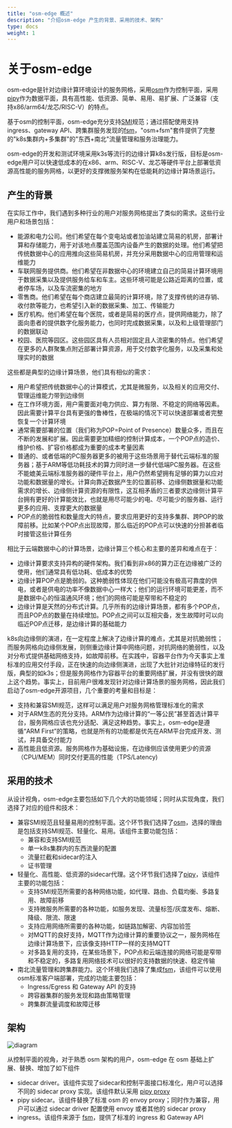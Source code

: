 ```yaml
---
title: "osm-edge 概述"
description: "介绍osm-edge 产生的背景、采用的技术、架构"
type: docs
weight: 1
---
```


# 关于osm-edge

osm-edge是针对边缘计算环境设计的服务网格，采用[osm](https://github.com/openservicemesh/osm)作为控制平面，采用[pipy](https://github.com/flomesh-io/pipy)作为数据平面，具有高性能、低资源、简单、易用、易扩展、广泛兼容（支持x86/arm64/龙芯/RISC-V）的特点。

基于osm的控制平面，osm-edge充分支持[SMI](https://github.com/servicemeshinterface/smi-spec)规范；通过搭配使用支持ingress、gateway API、跨集群服务发现的[fsm](https://github.com/flomesh-io/fsm)，"osm+fsm"套件提供了完整的"k8s集群内+多集群"的"东西+南北"流量管理和服务治理能力。

osm-edge的开发和测试环境采用k3s等流行的边缘计算k8s发行版，目标是osm-edge用户可以快速低成本的在x86、arm、RISC-V、龙芯等硬件平台上部署低资源高性能的服务网格，以更好的支撑微服务架构在低能耗的边缘计算场景运行。

## 产生的背景

在实际工作中，我们遇到多种行业的用户对服务网格提出了类似的需求。这些行业用户和场景包括：

* 能源和电力公司。他们希望在每个变电站或者加油站建立简易的机房，部署计算和存储能力，用于对该地点覆盖范围内设备产生的数据的处理。他们希望把传统数据中心的应用推向这些简易机房，并充分采用数据中心的应用管理和运维能力
* 车联网服务提供商。他们希望在非数据中心的环境建立自己的简易计算环境用于数据采集以及提供服务给车和车主。这些环境可能是公路近距离的位置，或者停车场，以及车流密集的地方
* 零售商。他们希望在每个商店建立最简的计算环境，除了支撑传统的进存销、收付款等能力，也希望引入新的数据采集、加工、传输能力
* 医疗机构。他们希望在每个医院，或者是简易的医疗点，提供网络能力，除了面向患者的提供数字化服务能力，也同时完成数据采集，以及和上级管理部门的数据联动
* 校园、医院等园区。这些园区具有人员相对固定且人流密集的特点。他们希望在更多的人群聚集点附近部署计算资源，用于交付数字化服务，以及采集和处理实时的数据

这些都是典型的边缘计算场景，他们具有相似的需求：

* 用户希望把传统数据中心的计算模式，尤其是微服务，以及相关的应用交付、管理运维能力带到边缘侧
* 在工作环境方面，用户需要面对电力供应、算力有限、不稳定的网络等因素。因此需要计算平台具有更强的鲁棒性，在极端的情况下可以快速部署或者完整恢复一个计算环境
* 通常需要部署的位置（我们称为POP=Point of Presence）数量众多，而且在不断的发展和扩展。因此需要更加精细的控制计算成本，一个POP点的造价、维护价格、扩容价格都成为重要的成本考量因素
* 普通的、或者低端的PC服务器更多的被用于这些场景用于替代云端标准的服务器；基于ARM等低功耗技术的算力同时进一步替代低端PC服务器。在这些不能媲美云端标准服务器的硬件平台上，用户仍然希望拥有足够的算力以应对功能和数据量的增长。计算向靠近数据产生的位置前移、边缘侧数据量和功能需求的增长、边缘侧计算资源的有限性，这互相矛盾的三者要求边缘侧计算平台拥有更好的计算能效比，也就是用尽可能少的电、尽可能少的服务器、运行更多的应用、支撑更大的数据量
* POP点的脆弱性和数量庞大的特点，要求应用更好的支持多集群、跨POP的故障前移。比如某个POP点出现故障，那么临近的POP点可以快速的分担甚者临时接管这些计算任务

相比于云端数据中心的计算场景，边缘计算三个核心和主要的差异和难点在于：
* 边缘计算要求支持异构的硬件架构。我们看到非x86的算力正在边缘被广泛的使用，他们通常具有低功耗、低成本的优势
* 边缘计算POP点是脆弱的。这种脆弱性体现在他们可能没有极高可靠度的供电，或者是供电的功率不像数据中心一样大；他们的运行环境可能更差，而不是数据中心的恒温通风环境；他们的网络可能是窄带和不稳定的
* 边缘计算是天然的分布式计算。几乎所有的边缘计算场景，都有多个POP点，而且POP点的数量在持续增加。POP点之间可以互相灾备，发生故障时可以向临近POP点迁移，是边缘计算的基础能力

k8s向边缘侧的演进，在一定程度上解决了边缘计算的难点，尤其是对抗脆弱性；而服务网格向边缘侧发展，则侧重边缘计算中网络问题，对抗网络的脆弱性，以及对分布式提供基础网络支持，如故障前移。在实践中，容器平台作为今天事实上准标准的应用交付手段，正在快速的向边缘侧演进，出现了大批针对边缘特征的发行版，典型的如k3s；但是服务网格作为容器平台的重要网络扩展，并没有很快的跟上这个趋势。事实上，目前用户很难发现针对边缘计算场景的服务网格，因此我们启动了osm-edge开源项目，几个重要的考量和目标是：
* 支持和兼容SMI规范，这样可以满足用户对服务网格管理标准化的需求
* 对于ARM生态的充分支持。ARM作为边缘计算的“一等公民”甚至首选计算平台，服务网格应该也充分适配、满足这种趋势。事实上，osm-edge是遵循“ARM First”的策略，也就是所有的功能都是优先在ARM平台完成开发、测试，并具备交付能力
* 高性能且低资源。服务网格作为基础设施，在边缘侧应该使用更少的资源（CPU/MEM）同时交付更高的性能（TPS/Latency)

## 采用的技术

从设计视角，osm-edge主要包括如下几个大的功能领域；同时从实现角度，我们选择了对应的组件和技术：
* 兼容SMI规范且轻量易用的控制平面。这个环节我们选择了[osm](https://github.com/openservicemesh/osm)，选择的理由是包括支持SMI规范、轻量化、易用。该组件主要功能包括：
    * 兼容和支持SMI规范
    * 单一k8s集群内的东西流量的配置
    * 流量拦截和sidecar的注入
    * 证书管理
* 轻量化、高性能、低资源的sidecar代理。这个环节我们选择了[pipy](https://github.com/flomesh-io)，该组件主要的功能包括：
    * 支持SMI规范所需要的各种网络功能，如代理、路由、负载均衡、多路复用、故障前移
    * 支持微服务所需要的各种功能，如服务发现、流量标签/灰度发布、熔断、降级、限流、限速
    * 支持应用网络所需要的各种功能，如链路加解密、内容加验签
    * 对MQTT的良好支持，MQTT作为边缘计算的重要协议之一，服务网格在边缘计算场景下，应该像支持HTTP一样的支持MQTT
    * 对多路复用的支持，在某些场景下，POP点和云端连接的网络可能是窄带和不稳定的，多路复用网络技术可以很好的支持数据的快速、稳定传输
* 南北流量管理和跨集群能力。这个环境我们选择了集成[fsm](https://github.com/flomesh-io/fsm)，该组件可以使用osm标准客户端部署，完成的功能主要包括：
    * Ingress/Egress 和 Gateway API 的支持
    * 跨容器集群的服务发现和路由策略管理
    * 跨集群流量调度和故障迁移

## 架构

![diagram](https://user-images.githubusercontent.com/2224492/176060685-8504c433-c91b-4f9e-9754-f9ccb6c28a87.png)

从控制平面的视角，对于熟悉 osm 架构的用户，osm-edge 在 osm 基础上扩展、替换、增加了如下组件
* sidecar driver。该组件实现了sidecar和控制平面接口标准化，用户可以选择不同的 sidecar proxy 实现。该组件默认采用 [pipy proxy](https://github.com/flomesh-io)
* pipy sidecar。该组件替换了标准 osm 的 envoy proxy；同时作为兼容，用户可以通过 sidecar driver 配置使用 envoy 或者其他的 sidecar proxy
* ingress。该组件来源于 [fsm](https://github.com/flomesh-io/fsm)，提供了标准的 ingress 和 Gateway API
